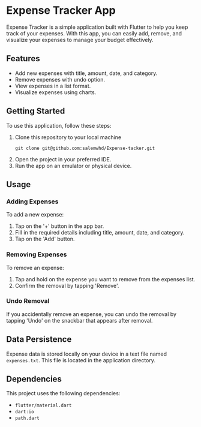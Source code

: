 # Expense Tracker App

Expense Tracker is a simple application built with Flutter to help you keep track of your expenses. With this app, you can easily add, remove, and visualize your expenses to manage your budget effectively.

## Features

- Add new expenses with title, amount, date, and category.
- Remove expenses with undo option.
- View expenses in a list format.
- Visualize expenses using charts.

## Getting Started

To use this application, follow these steps:

1. Clone this repository to your local machine
   ```
   git clone git@github.com:salemwhd/Expense-tacker.git
3. Open the project in your preferred IDE.
4. Run the app on an emulator or physical device.

## Usage

### Adding Expenses

To add a new expense:

1. Tap on the '+' button in the app bar.
2. Fill in the required details including title, amount, date, and category.
3. Tap on the 'Add' button.

### Removing Expenses

To remove an expense:

1. Tap and hold on the expense you want to remove from the expenses list.
2. Confirm the removal by tapping 'Remove'.

### Undo Removal

If you accidentally remove an expense, you can undo the removal by tapping 'Undo' on the snackbar that appears after removal.

## Data Persistence

Expense data is stored locally on your device in a text file named `expenses.txt`. This file is located in the application directory.


## Dependencies

This project uses the following dependencies:

- `flutter/material.dart`
- `dart:io`
- `path.dart`


